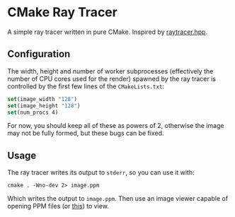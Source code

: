 # CMake Ray Tracer

A simple ray tracer written in pure CMake. Inspired by [raytracer.hpp](https://github.com/tcbrindle/raytracer.hpp).

## Configuration

The width, height and number of worker subprocesses (effectively the number of CPU cores used for the render) spawned by the ray tracer is controlled by the first few lines of the `CMakeLists.txt`:

```cmake
set(image_width "128")
set(image_height "128")
set(num_procs 4)
```

For now, you should keep all of these as powers of 2, otherwise the image may not be fully formed, but these bugs can be fixed.

## Usage

The ray tracer writes its output to `stderr`, so you can use it with:

```
cmake . -Wno-dev 2> image.ppm
```

Which writes the output to `image.ppm`. Then use an image viewer capable of opening PPM files (or [this](http://www.cs.rhodes.edu/welshc/COMP141_F16/ppmReader.html)) to view.
